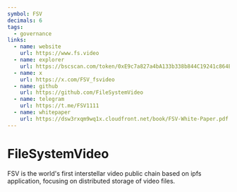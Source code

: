 ```yaml
---
symbol: FSV
decimals: 6
tags:
  - governance
links:
  - name: website
    url: https://www.fs.video
  - name: explorer
    url: https://bscscan.com/token/0xE9c7a827a4bA133b338b844C19241c864E95d75f
  - name: x
    url: https://x.com/FSV_fsvideo
  - name: github
    url: https://github.com/FileSystemVideo
  - name: telegram
    url: https://t.me/FSV1111
  - name: whitepaper
    url: https://dsw3rxqm9wq1x.cloudfront.net/book/FSV-White-Paper.pdf
---
```


# FileSystemVideo

FSV is the world's first interstellar video public chain based on ipfs application, focusing on distributed storage of video files.
